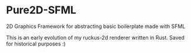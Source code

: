 # Pure2D-SFML
2D Graphics Framework for abstracting basic boilerplate made with SFML


This is an early evolution of my ruckus-2d renderer written in Rust. Saved for historical purposes :)


